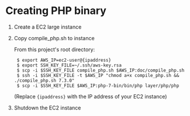 # Creating PHP binary 

1. Create a EC2 large instance
2. Copy compile_php.sh to instance

    From this project's root directory:
    
        $ export AWS_IP=ec2-user@{ipaddress}
        $ export SSH_KEY_FILE=~/.ssh/aws-key.rsa
        $ scp -i $SSH_KEY_FILE compile_php.sh $AWS_IP:doc/compile_php.sh
        $ ssh -i $SSH_KEY_FILE -t $AWS_IP "chmod a+x compile_php.sh && ./compile_php.sh 7.3.0"
        $ scp -i $SSH_KEY_FILE $AWS_IP:php-7-bin/bin/php layer/php/php

    (Replace `{ipaddress}` with the IP address of your EC2 instance)

3. Shutdown the EC2 instance
